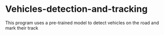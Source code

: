 # Vehicles-detection-and-tracking
This program uses a pre-trained model to detect vehicles on the road and mark their track
